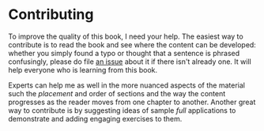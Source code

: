 # Contributing

To improve the quality of this book, I need your help. The easiest way to contribute is to read the book and see where the content can be developed: whether you simply found a typo or thought that a sentence is phrased confusingly, please do file [an issue](https://github.com/Zaid-Ajaj/the-elmish-book/issues) about it if there isn't already one. It will help everyone who is learning from this book.

Experts can help me as well in the more nuanced aspects of the material such the *placement* and order of sections and the way the content progresses as the reader moves from one chapter to another. Another great way to contribute is by suggesting ideas of sample *full* applications to demonstrate and adding engaging exercises to them.

